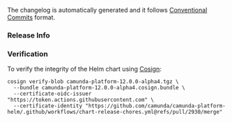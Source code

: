 The changelog is automatically generated and it follows [Conventional Commits](https://www.conventionalcommits.org/en/v1.0.0/) format.
<!-- generated by git-cliff -->
### Release Info



### Verification

To verify the integrity of the Helm chart using [Cosign](https://docs.sigstore.dev/signing/quickstart/):

```shell
cosign verify-blob camunda-platform-12.0.0-alpha4.tgz \
  --bundle camunda-platform-12.0.0-alpha4.cosign.bundle \
  --certificate-oidc-issuer "https://token.actions.githubusercontent.com" \
  --certificate-identity "https://github.com/camunda/camunda-platform-helm/.github/workflows/chart-release-chores.yml@refs/pull/2930/merge"
```
